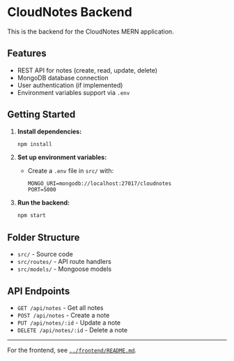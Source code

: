 # CloudNotes Backend

This is the backend for the CloudNotes MERN application.

## Features

- REST API for notes (create, read, update, delete)
- MongoDB database connection
- User authentication (if implemented)
- Environment variables support via `.env`

## Getting Started

1. **Install dependencies:**
   ```bash
   npm install
   ```

2. **Set up environment variables:**
   - Create a `.env` file in `src/` with:
     ```
     MONGO_URI=mongodb://localhost:27017/cloudnotes
     PORT=5000
     ```

3. **Run the backend:**
   ```bash
   npm start
   ```

## Folder Structure

- `src/` - Source code
- `src/routes/` - API route handlers
- `src/models/` - Mongoose models

## API Endpoints

- `GET /api/notes` - Get all notes
- `POST /api/notes` - Create a note
- `PUT /api/notes/:id` - Update a note
- `DELETE /api/notes/:id` - Delete a note

---

For the frontend, see [`../frontend/README.md`](../frontend/README.md).